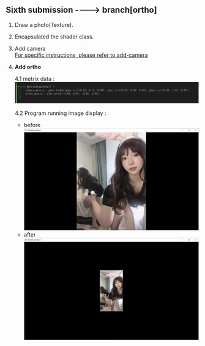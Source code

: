 ## Sixth submission ----> branch[ortho]

1. Draw a photo(Texture).  

2. Encapsulated the shader class.  

3. Add camera   
    [For specific instructions, please refer to add-camera](../add-camera/)

4. __Add ortho__  

    4.1 metrix data :
    ![img](metrix.png)  

    4.2 Program running image display :  
    - before
    ![img](ortho1.png)
    - after
    ![img](ortho2.png)

